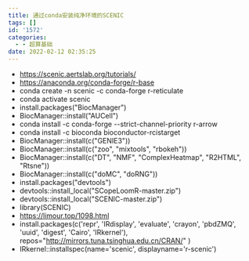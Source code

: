 ```yaml
---
title: 通过conda安装纯净环境的SCENIC
tags: []
id: '1572'
categories:
  - - 超算基础
date: 2022-02-12 02:35:25
---
```


*   https://scenic.aertslab.org/tutorials/
*   https://anaconda.org/conda-forge/r-base
*   conda create -n scenic -c conda-forge r-reticulate
*   conda activate scenic
*   install.packages("BiocManager")
*   BiocManager::install("AUCell")
*   conda install -c conda-forge --strict-channel-priority r-arrow
*   conda install -c bioconda bioconductor-rcistarget
*   BiocManager::install(c("GENIE3"))
*   BiocManager::install(c("zoo", "mixtools", "rbokeh"))
*   BiocManager::install(c("DT", "NMF", "ComplexHeatmap", "R2HTML", "Rtsne"))
*   BiocManager::install(c("doMC", "doRNG"))
*   install.packages("devtools")
*   devtools::install\_local("SCopeLoomR-master.zip")
*   devtools::install\_local("SCENIC-master.zip")
*   library(SCENIC)
*   https://limour.top/1098.html
*   install.packages(c('repr', 'IRdisplay', 'evaluate', 'crayon', 'pbdZMQ', 'uuid', 'digest', 'Cairo', 'IRkernel'), repos="http://mirrors.tuna.tsinghua.edu.cn/CRAN/" )
*   IRkernel::installspec(name='scenic', displayname='r-scenic')